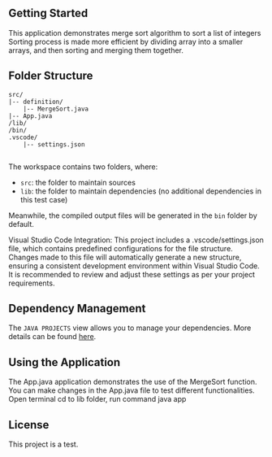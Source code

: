 ## Getting Started

This application demonstrates merge sort algorithm to sort a list of integers 
Sorting process is made more efficient by dividing array into a smaller arrays, and then sorting and merging them together.


## Folder Structure
```
src/ 
|-- definition/ 
    |-- MergeSort.java 
|-- App.java 
/lib/ 
/bin/ 
.vscode/ 
    |-- settings.json 
    
```


The workspace contains two folders, where:

- `src`: the folder to maintain sources
- `lib`: the folder to maintain dependencies (no additional dependencies in this test case)

Meanwhile, the compiled output files will be generated in the `bin` folder by default.

Visual Studio Code Integration: 
This project includes a .vscode/settings.json file, which contains predefined configurations for the file structure. 
Changes made to this file will automatically generate a new structure, ensuring a consistent development environment within Visual Studio Code. 
It is recommended to review and adjust these settings as per your project requirements.

## Dependency Management

The `JAVA PROJECTS` view allows you to manage your dependencies. More details can be found [here](https://github.com/microsoft/vscode-java-dependency#manage-dependencies).

## Using the Application
The App.java application demonstrates the use of the MergeSort function.
You can make changes in the App.java file to test different functionalities.
Open terminal 
cd to lib folder, 
run command 
java app

## License
This project is a test.
